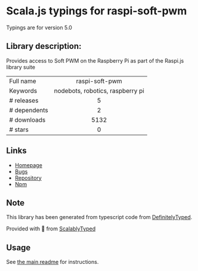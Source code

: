 
# Scala.js typings for raspi-soft-pwm

Typings are for version 5.0

## Library description:
Provides access to Soft PWM on the Raspberry Pi as part of the Raspi.js library suite

|                    |                 |
| ------------------ | :-------------: |
| Full name          | raspi-soft-pwm |
| Keywords           | nodebots, robotics, raspberry pi |
| # releases         | 5 |
| # dependents       | 2 |
| # downloads        | 5132 |
| # stars            | 0 |

## Links
- [Homepage](https://github.com/nebrius/raspi-soft-pwm)
- [Bugs](https://github.com/nebrius/raspi-soft-pwm/issues)
- [Repository](https://github.com/nebrius/raspi-soft-pwm)
- [Npm](https://www.npmjs.com/package/raspi-soft-pwm)
    


## Note
This library has been generated from typescript code from [DefinitelyTyped](https://definitelytyped.org).

Provided with :purple_heart: from [ScalablyTyped](https://github.com/oyvindberg/ScalablyTyped)

## Usage
See [the main readme](../../readme.md) for instructions.


